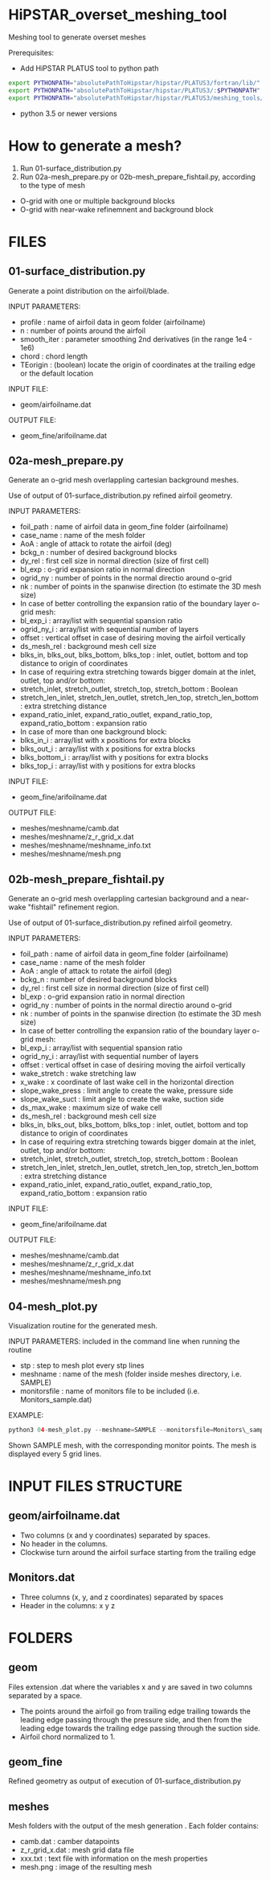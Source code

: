 # HiPSTAR_overset_meshing_tool
Meshing tool to generate overset meshes

Prerequisites: 

 - Add HiPSTAR PLATUS tool to python path

```sh
export PYTHONPATH="absolutePathToHipstar/hipstar/PLATUS3/fortran/lib/"
export PYTHONPATH="absolutePathToHipstar/hipstar/PLATUS3/:$PYTHONPATH"
export PYTHONPATH="absolutePathToHipstar/hipstar/PLATUS3/meshing_tools/"
```
 - python 3.5 or newer versions


# How to generate a mesh?

 1. Run 01-surface_distribution.py
 2. Run 02a-mesh\_prepare.py or 02b-mesh\_prepare\_fishtail.py, according to the type of mesh
  - O-grid with one or multiple background blocks
  - O-grid with near-wake refinemnent and background block


# FILES

## 01-surface_distribution.py
Generate a point distribution on the airfoil/blade.

INPUT PARAMETERS:
 - profile : name of airfoil data in geom folder (airfoilname)
 - n : number of points around the airfoil
 - smooth_iter : parameter smoothing 2nd derivatives (in the range 1e4 - 1e6)
 - chord : chord length
 - TEorigin : (boolean) locate the origin of coordinates at the trailing edge or the default location

INPUT FILE:
 - geom/airfoilname.dat

OUTPUT FILE:
 - geom_fine/arifoilname.dat


## 02a-mesh_prepare.py
Generate an o-grid mesh overlappling cartesian background meshes.

Use of output of 01-surface_distribution.py refined airfoil geometry.

INPUT PARAMETERS:
 - foil_path : name of airfoil data in geom\_fine folder (airfoilname)
 - case_name : name of the mesh folder
 - AoA : angle of attack to rotate the airfoil (deg)
 - bckg_n : number of desired background blocks
 - dy_rel : first cell size in normal direction (size of first cell)
 - bl_exp : o-grid expansion ratio in normal direction
 - ogrid_ny : number of points in the normal directio around o-grid
 - nk : number of points in the spanwise direction (to estimate the 3D mesh size)
 - In case of better controlling the expansion ratio of the boundary layer o-grid mesh:
  - bl\_exp\_i : array/list with sequential spansion ratio
  - ogrid\_ny\_i : array/list with sequential number of layers
 - offset : vertical offset in case of desiring moving the airfoil vertically
 - ds\_mesh\_rel : background mesh cell size
 - blks\_in, blks\_out, blks\_bottom, blks\_top : inlet, outlet, bottom and top distance to origin of coordinates
 - In case of requiring extra stretching towards bigger domain at the inlet, outlet, top and/or bottom:
  - stretch\_inlet, stretch\_outlet, stretch\_top, stretch\_bottom : Boolean
  - stretch\_len\_inlet, stretch\_len\_outlet, stretch\_len\_top, stretch\_len\_bottom : extra stretching distance
  - expand\_ratio\_inlet, expand\_ratio\_outlet, expand\_ratio\_top, expand\_ratio\_bottom : expansion ratio
 - In case of more than one background block:
  - blks\_in\_i : array/list with x positions for extra blocks
  - blks\_out\_i : array/list with x positions for extra blocks
  - blks\_bottom\_i : array/list with y positions for extra blocks
  - blks\_top\_i : array/list with y positions for extra blocks

INPUT FILE:
 - geom_fine/arifoilname.dat

OUTPUT FILE:
 - meshes/meshname/camb.dat
 - meshes/meshname/z_r_grid_x.dat
 - meshes/meshname/meshname_info.txt
 - meshes/meshname/mesh.png

## 02b-mesh_prepare_fishtail.py
Generate an o-grid mesh overlappling cartesian background and a near-wake "fishtail" refinement region.

Use of output of 01-surface_distribution.py refined airfoil geometry.

INPUT PARAMETERS:
 - foil_path : name of airfoil data in geom\_fine folder (airfoilname)
 - case_name : name of the mesh folder
 - AoA : angle of attack to rotate the airfoil (deg)
 - bckg_n : number of desired background blocks
 - dy_rel : first cell size in normal direction (size of first cell)
 - bl_exp : o-grid expansion ratio in normal direction
 - ogrid_ny : number of points in the normal directio around o-grid
 - nk : number of points in the spanwise direction (to estimate the 3D mesh size)
 - In case of better controlling the expansion ratio of the boundary layer o-grid mesh:
  - bl\_exp\_i : array/list with sequential spansion ratio
  - ogrid\_ny\_i : array/list with sequential number of layers
 - offset : vertical offset in case of desiring moving the airfoil vertically
 - wake\_stretch : wake stretching law
 - x\_wake : x coordinate of last wake cell in the horizontal direction
 - slope\_wake\_press : limit angle to create the wake, pressure side
 - slope\_wake\_suct : limit angle to create the wake, suction side
 - ds\_max\_wake : maximum size of wake cell
 - ds\_mesh\_rel : background mesh cell size
 - blks\_in, blks\_out, blks\_bottom, blks\_top : inlet, outlet, bottom and top distance to origin of coordinates
 - In case of requiring extra stretching towards bigger domain at the inlet, outlet, top and/or bottom:
  - stretch\_inlet, stretch\_outlet, stretch\_top, stretch\_bottom : Boolean
  - stretch\_len\_inlet, stretch\_len\_outlet, stretch\_len\_top, stretch\_len\_bottom : extra stretching distance
  - expand\_ratio\_inlet, expand\_ratio\_outlet, expand\_ratio\_top, expand\_ratio\_bottom : expansion ratio

INPUT FILE:
 - geom_fine/arifoilname.dat

OUTPUT FILE:
 - meshes/meshname/camb.dat
 - meshes/meshname/z_r_grid_x.dat
 - meshes/meshname/meshname_info.txt
 - meshes/meshname/mesh.png

## 04-mesh_plot.py

Visualization routine for the generated mesh.

INPUT PARAMETERS: included in the command line when running the routine
 - stp : step to mesh plot every stp lines
 - meshname : name of the mesh (folder inside meshes directory, i.e. SAMPLE)
 - monitorsfile : name of monitors file to be included (i.e. Monitors_sample.dat)

EXAMPLE:
```python
python3 04-mesh_plot.py --meshname=SAMPLE --monitorsfile=Monitors\_sample.dat --stp=5
```
Shown SAMPLE mesh, with the corresponding monitor points. The mesh is displayed every 5 grid lines.

# INPUT FILES STRUCTURE

## geom/airfoilname.dat

 - Two columns (x and y coordinates) separated by spaces.
 - No header in the columns.
 - Clockwise turn around the airfoil surface starting from the trailing edge

## Monitors.dat

 - Three columns (x, y, and z coordinates) separated by spaces
 - Header in the columns: x y z

# FOLDERS

## geom

Files extension .dat where the variables x and y are saved in two columns separated by a space.

 - The points around the airfoil go from trailing edge trailing towards the leading edge passing through the pressure side, and then from the leading edge towards the trailing edge passing through the suction side. 
 - Airfoil chord normalized to 1.

## geom_fine

Refined geometry as output of execution of 01-surface_distribution.py

## meshes

Mesh folders with the output of the mesh generation . Each folder contains:

 - camb.dat : camber datapoints
 - z_r_grid_x.dat : mesh grid data file
 - xxx.txt : text file with information on the mesh properties
 - mesh.png : image of the resulting mesh
